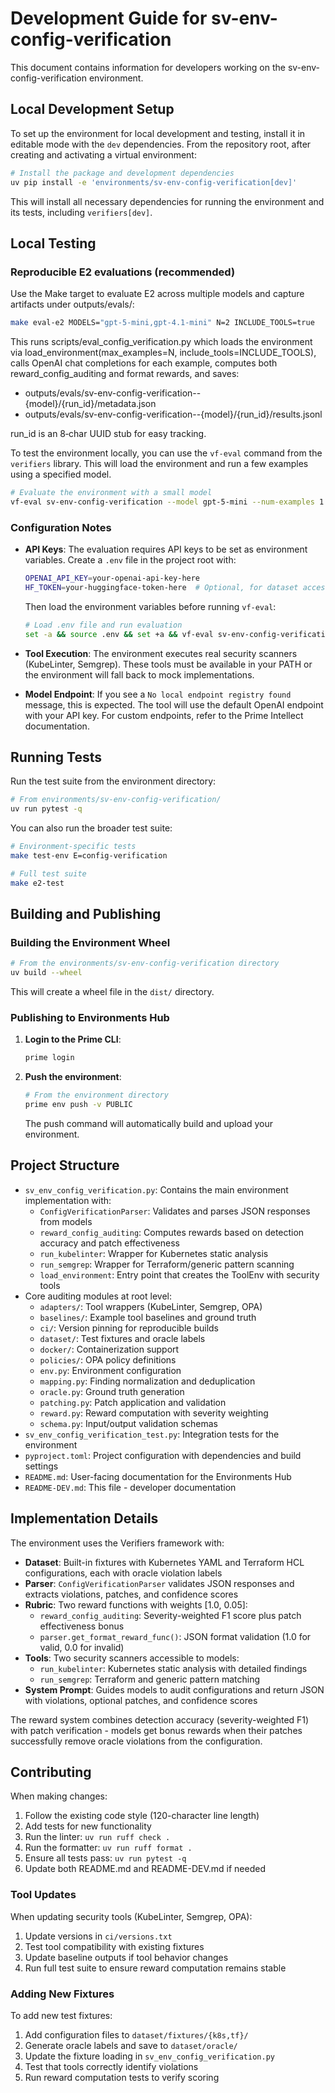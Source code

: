 # Development Guide for sv-env-config-verification

This document contains information for developers working on the sv-env-config-verification environment.

## Local Development Setup

To set up the environment for local development and testing, install it in editable mode with the `dev` dependencies. From the repository root, after creating and activating a virtual environment:

```bash
# Install the package and development dependencies
uv pip install -e 'environments/sv-env-config-verification[dev]'
```

This will install all necessary dependencies for running the environment and its tests, including `verifiers[dev]`.

## Local Testing

### Reproducible E2 evaluations (recommended)

Use the Make target to evaluate E2 across multiple models and capture artifacts under outputs/evals/:

```bash
make eval-e2 MODELS="gpt-5-mini,gpt-4.1-mini" N=2 INCLUDE_TOOLS=true
```

This runs scripts/eval_config_verification.py which loads the environment via load_environment(max_examples=N, include_tools=INCLUDE_TOOLS), calls OpenAI chat completions for each example, computes both reward_config_auditing and format rewards, and saves:

- outputs/evals/sv-env-config-verification--{model}/{run_id}/metadata.json
- outputs/evals/sv-env-config-verification--{model}/{run_id}/results.jsonl

run_id is an 8‑char UUID stub for easy tracking.

To test the environment locally, you can use the `vf-eval` command from the `verifiers` library. This will load the environment and run a few examples using a specified model.

```bash
# Evaluate the environment with a small model
vf-eval sv-env-config-verification --model gpt-5-mini --num-examples 1
```

### Configuration Notes

- **API Keys**: The evaluation requires API keys to be set as environment variables. Create a `.env` file in the project root with:

  ```bash
  OPENAI_API_KEY=your-openai-api-key-here
  HF_TOKEN=your-huggingface-token-here  # Optional, for dataset access
  ```

  Then load the environment variables before running `vf-eval`:

  ```bash
  # Load .env file and run evaluation
  set -a && source .env && set +a && vf-eval sv-env-config-verification --model gpt-5-mini --num-examples 1
  ```

- **Tool Execution**: The environment executes real security scanners (KubeLinter, Semgrep). These tools must be available in your PATH or the environment will fall back to mock implementations.

- **Model Endpoint**: If you see a `No local endpoint registry found` message, this is expected. The tool will use the default OpenAI endpoint with your API key. For custom endpoints, refer to the Prime Intellect documentation.

## Running Tests

Run the test suite from the environment directory:

```bash
# From environments/sv-env-config-verification/
uv run pytest -q
```

You can also run the broader test suite:

```bash
# Environment-specific tests
make test-env E=config-verification

# Full test suite
make e2-test
```

## Building and Publishing

### Building the Environment Wheel

```bash
# From the environments/sv-env-config-verification directory
uv build --wheel
```

This will create a wheel file in the `dist/` directory.

### Publishing to Environments Hub

1. **Login to the Prime CLI**:

   ```bash
   prime login
   ```

2. **Push the environment**:

   ```bash
   # From the environment directory
   prime env push -v PUBLIC
   ```

   The push command will automatically build and upload your environment.

## Project Structure

- `sv_env_config_verification.py`: Contains the main environment implementation with:
  - `ConfigVerificationParser`: Validates and parses JSON responses from models
  - `reward_config_auditing`: Computes rewards based on detection accuracy and patch effectiveness
  - `run_kubelinter`: Wrapper for Kubernetes static analysis
  - `run_semgrep`: Wrapper for Terraform/generic pattern scanning
  - `load_environment`: Entry point that creates the ToolEnv with security tools
- Core auditing modules at root level:
  - `adapters/`: Tool wrappers (KubeLinter, Semgrep, OPA)
  - `baselines/`: Example tool baselines and ground truth
  - `ci/`: Version pinning for reproducible builds
  - `dataset/`: Test fixtures and oracle labels
  - `docker/`: Containerization support
  - `policies/`: OPA policy definitions
  - `env.py`: Environment configuration
  - `mapping.py`: Finding normalization and deduplication
  - `oracle.py`: Ground truth generation
  - `patching.py`: Patch application and validation
  - `reward.py`: Reward computation with severity weighting
  - `schema.py`: Input/output validation schemas
- `sv_env_config_verification_test.py`: Integration tests for the environment
- `pyproject.toml`: Project configuration with dependencies and build settings
- `README.md`: User-facing documentation for the Environments Hub
- `README-DEV.md`: This file - developer documentation

## Implementation Details

The environment uses the Verifiers framework with:

- **Dataset**: Built-in fixtures with Kubernetes YAML and Terraform HCL configurations, each with oracle violation labels
- **Parser**: `ConfigVerificationParser` validates JSON responses and extracts violations, patches, and confidence scores
- **Rubric**: Two reward functions with weights [1.0, 0.05]:
  - `reward_config_auditing`: Severity-weighted F1 score plus patch effectiveness bonus
  - `parser.get_format_reward_func()`: JSON format validation (1.0 for valid, 0.0 for invalid)
- **Tools**: Two security scanners accessible to models:
  - `run_kubelinter`: Kubernetes static analysis with detailed findings
  - `run_semgrep`: Terraform and generic pattern matching
- **System Prompt**: Guides models to audit configurations and return JSON with violations, optional patches, and confidence scores

The reward system combines detection accuracy (severity-weighted F1) with patch verification - models get bonus rewards when their patches successfully remove oracle violations from the configuration.

## Contributing

When making changes:

1. Follow the existing code style (120-character line length)
2. Add tests for new functionality
3. Run the linter: `uv run ruff check .`
4. Run the formatter: `uv run ruff format .`
5. Ensure all tests pass: `uv run pytest -q`
6. Update both README.md and README-DEV.md if needed

### Tool Updates

When updating security tools (KubeLinter, Semgrep, OPA):

1. Update versions in `ci/versions.txt`
2. Test tool compatibility with existing fixtures
3. Update baseline outputs if tool behavior changes
4. Run full test suite to ensure reward computation remains stable

### Adding New Fixtures

To add new test fixtures:

1. Add configuration files to `dataset/fixtures/{k8s,tf}/`
2. Generate oracle labels and save to `dataset/oracle/`
3. Update the fixture loading in `sv_env_config_verification.py`
4. Test that tools correctly identify violations
5. Run reward computation tests to verify scoring
